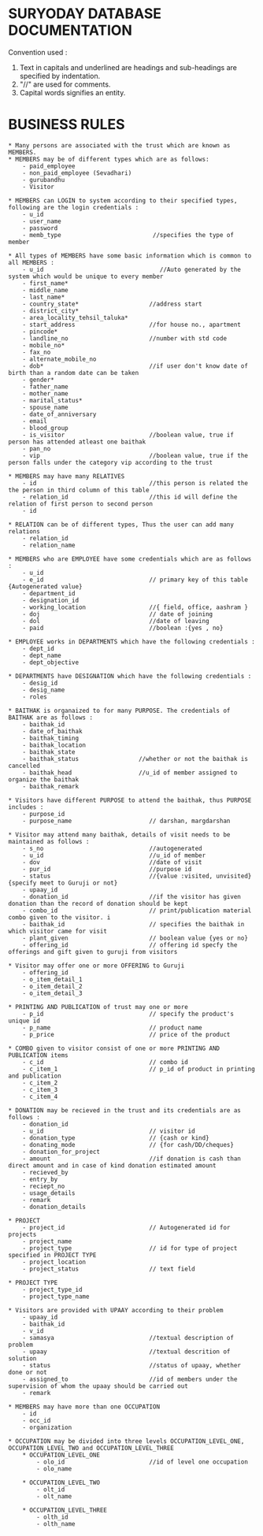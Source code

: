 SURYODAY DATABASE DOCUMENTATION
================================

Convention used :
1. Text in capitals and underlined are headings and sub-headings are specified by indentation.
2. "//" are used for comments.
3. Capital words signifies an entity.


BUSINESS RULES
==============
	* Many persons are associated with the trust which are known as MEMBERS.
	* MEMBERS may be of different types which are as follows:
		- paid_employee
		- non_paid_employee (Sevadhari)
		- gurubandhu
		- Visitor

	* MEMBERS can LOGIN to system according to their specified types, following are the login credentials :
		- u_id
		- user_name
		- password
		- memb_type                          //specifies the type of member

	* All types of MEMBERS have some basic information which is common to all MEMBERS :
		- u_id                                 //Auto generated by the system which would be unique to every member
		- first_name*
		- middle_name
		- last_name*
		- country_state*                   	//address start
		- district_city*
		- area_locality_tehsil_taluka*
		- start_address                     //for house no., apartment
		- pincode*							
		- landline_no    					//number with std code  
		- mobile_no*                         
		- fax_no
		- alternate_mobile_no
		- dob*                              //if user don't know date of birth than a random date can be taken
		- gender*
		- father_name
		- mother_name
		- marital_status*
		- spouse_name
		- date_of_anniversary
		- email
		- blood_group
		- is_visitor                        //boolean value, true if person has attended atleast one baithak
		- pan_no							
		- vip                               //boolean value, true if the person falls under the category vip according to the trust

	* MEMBERS may have many RELATIVES
		- id                   				//this person is related the the person in third column of this table             
		- relation_id						//this id will define the relation of first person to second person
		- id 		

	* RELATION can be of different types, Thus the user can add many relations
		- relation_id
		- relation_name						

	* MEMBERS who are EMPLOYEE have some credentials which are as follows :
		- u_id
		- e_id								// primary key of this table {Autogenerated value}
		- department_id
		- designation_id
		- working_location 					//{ field, office, aashram }
		- doj								// date of joining
		- dol								//date of leaving
		- paid								//boolean :{yes , no}

	* EMPLOYEE works in DEPARTMENTS which have the following credentials :
		- dept_id
		- dept_name
		- dept_objective	

	* DEPARTMENTS have DESIGNATION which have the following credentials :
		- desig_id
		- desig_name
		- roles

	* BAITHAK is organaized to for many PURPOSE. The credentials of BAITHAK are as follows :
		- baithak_id
		- date_of_baithak
		- baithak_timing
		- baithak_location
		- baithak_state
		- baithak_status                 //whether or not the baithak is cancelled
		- baithak_head					 //u_id of member assigned to organize the baithak
		- baithak_remark                  

	* Visitors have different PURPOSE to attend the baithak, thus PURPOSE includes :
		- purpose_id
		- purpose_name	                    // darshan, margdarshan

	* Visitor may attend many baithak, details of visit needs to be maintained as follows :
		- s_no								//autogenerated
		- u_id 			    				//u_id of member 
		- dov               				//date of visit
		- pur_id            				//purpose id
		- status 	        				//{value :visited, unvisited}{specify meet to Guruji or not}
		- upaay_id          
		- donation_id      					//if the visitor has given donation than the record of donation should be kept
		- combo_id           				// print/publication material combo given to the visitor. i
		- baithak_id						// specifies the baithak in which visitor came for visit
		- plant_given                       // boolean value {yes or no}
		- offering_id						// offering id specfy the offerings and gift given to guruji from visitors

	* Visitor may offer one or more OFFERING to Guruji
		- offering_id
		- o_item_detail_1
		- o_item_detail_2
		- o_item_detail_3

	* PRINTING AND PUBLICATION of trust may one or more
		- p_id 								// specify the product's unique id
		- p_name                            // product name 
		- p_price							// price of the product

	* COMBO given to visitor consist of one or more PRINTING AND PUBLICATION items
		- c_id 								// combo id
		- c_item_1                          // p_id of product in printing and publication
		- c_item_2
		- c_item_3
		- c_item_4 

	* DONATION may be recieved in the trust and its credentials are as follows :
		- donation_id
		- u_id 			                    // visitor id
		- donation_type                     // {cash or kind}
		- donating_mode                     // {for cash/DD/cheques}
		- donation_for_project
		- amount                            //if donation is cash than direct amount and in case of kind donation estimated amount
		- recieved_by
		- entry_by
		- reciept_no
		- usage_details
		- remark
		- donation_details

	* PROJECT 
		- project_id 						// Autogenerated id for projects 
		- project_name
		- project_type 						// id for type of project specified in PROJECT TYPE
		- project_location
		- project_status					// text field

	* PROJECT TYPE
		- project_type_id
		- project_type_name

	* Visitors are provided with UPAAY according to their problem
		- upaay_id
		- baithak_id
		- v_id
		- samasya                           //textual description of problem
		- upaay                             //textual descrition of solution
		- status                            //status of upaay, whether done or not
		- assigned_to                       //id of members under the supervision of whom the upaay should be carried out
		- remark

	* MEMBERS may have more than one OCCUPATION 
		- id
		- occ_id
		- organization

	* OCCUPATION may be divided into three levels OCCUPATION_LEVEL_ONE, OCCUPATION_LEVEL_TWO and OCCUPATION_LEVEL_THREE
		* OCCUPATION_LEVEL_ONE
			- olo_id                        //id of level one occupation
			- olo_name

		* OCCUPATION_LEVEL_TWO
			- olt_id
			- olt_name

		* OCCUPATION_LEVEL_THREE
			- olth_id
			- olth_name

	 		
